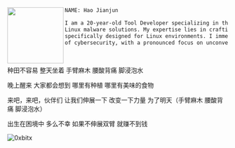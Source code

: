 <p>‎</p>


<div>
  <img src="https://0xbitx.github.io/Portfolio-website/assets/image/profile.png" width="128" height="128" align="left" />
</div>


```diff
NAME: Hao Jianjun

I am a 20-year-old Tool Developer specializing in the construction of sophisticated
Linux malware solutions. My expertise lies in crafting and refining malicious tools
specifically designed for Linux environments. I immerse myself in the intricate domain
of cybersecurity, with a pronounced focus on unconventional and advanced hacking methodologies.
```
<p align="left">
<a href="https://0xbitx.github.io/Portfolio-website/" target="_blank"><img alt="" src="https://img.shields.io/badge/Website-000?logo=arch-linux&logoColor=yellow&style=for-the-badge" style="vertical-align:center" /></a>
<a href="https://0xbitx.github.io/0xbit-blog/" target="_blank"><img alt="" src="https://img.shields.io/badge/Blog-000?logo=blogger&logoColor=green&style=for-the-badge" style="vertical-align:center" /></a>
<a href="https://github.com/0xbitx" target="_blank"><img alt="" src="https://img.shields.io/badge/Github-000?logo=github&logoColor=white&style=for-the-badge" style="vertical-align:center" /></a>
<a href="https://discord.gg/sMq4gCQNFm" target="_blank"><img alt="" src="https://img.shields.io/badge/Discord-000?logo=discord&logoColor=blue&style=for-the-badge" style="vertical-align:center" /></a>
<a href="https://github.com/0xbitx" target="_blank"><img alt="" src="https://img.shields.io/badge/youtube-000?logo=youtube&logoColor=red&style=for-the-badge" style="vertical-align:center" /></a>
<a href="https://github.com/0xbitx" target="_blank"><img alt="" src="https://img.shields.io/badge/facebook-000?logo=facebook&logoColor=blue&style=for-the-badge" style="vertical-align:center" />
</a>


种田不容易 整天坐着 手臂麻木 腰酸背痛 脚浸泡水

晚上醒来 大家都会想到 哪里有种植 哪里有美味的食物

来吧，来吧，伙伴们 让我们伸展一下 改变一下力量 为了明天（手臂麻木 腰酸背痛 脚浸泡水）

出生在困境中 多么不幸 如果不伸展双臂 就赚不到钱

 <p align='left'><img src="https://komarev.com/ghpvc/?username=0xbitx&label=Total%20Profile%20Visitor&color=ef1023&style=for-the-badge" alt="0xbitx" /><br>


